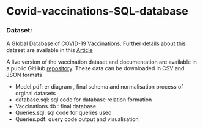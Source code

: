# Covid-vaccinations-SQL-database
### **Dataset**:
A  Global  Database  of COVID-19  Vaccinations.  Further  details  about  this  dataset  are  available  in  this 
[Article](https://www.nature.com/articles/s41562-021-01122-8)

A  live  version  of  the  vaccination  dataset  and  documentation  are  available  in  a  public  GitHub 
[repository](https://github.com/owid/covid-19-data/tree/master/public/data/vaccinations). These 
data can be downloaded in CSV and JSON formats


- Model.pdf: er diagram , final schema and normalisation process of orginal datasets
- database.sql: sql code for database relation formation 
- Vaccinations.db : final database 
- Queries.sql: sql code for queries used
- Queries.pdf: query code output and visualisation
